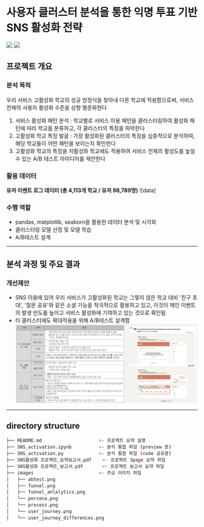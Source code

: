 # 사용자 클러스터 분석을 통한 익명 투표 기반 SNS 활성화 전략
<img src="https://img.shields.io/badge/Python-3776AB?style=for-the-badge&logo=Python&logoColor=white"> <img src="https://img.shields.io/badge/MySQL-4479A1?style=for-the-badge&logo=MySQL&logoColor=white">


## 프로젝트 개요
### 분석 목적
우리 서비스 고활성화 학교의 성공 방정식을 찾아내 다른 학교에 적용함으로써, 서비스 전체의 사용자 활성화 수준을 상향 평준화한다
1) 서비스 활성화 패턴 분석 : 학교별로 서비스 이용 패턴을 클러스터링하여 활성화 패턴에 따라 학교를 분류하고, 각 클러스터의 특징을 파악한다
2) 고활성화 학교 특징 발굴 : 가장 활성화된 클러스터의 특징을 심층적으로 분석하여, 해당 학교들이 어떤 패턴을 보이는지 확인한다
3) 고활성화 학교의 특징을 저활성화 학교에도 적용하여 서비스 전체의 활성도를 높일 수 있는 A/B 테스트 아이디어를 제안한다

### 활용 데이터
**유저 이벤트 로그 데이터 (총 4,113개 학교 / 유저 98,789명)**
![data]


### 수행 역할
- pandas, matplotlib, seaborn을 활용한 데이터 분석 및 시각화
- 클러스터링 모델 선정 및 모델 학습
- A/B테스트 설계
---

## 분석 과정 및 주요 결과








   
### 개선제안
- SNS 이용에 있어 우리 서비스가 고활성화된 학교는 그렇지 않은 학교 대비 '친구 초대', '질문 공유'와 같은 소셜 기능을 적극적으로 활용하고 있고, 이것이 메인 이벤트의 발생 빈도를 높이고 서비스 활성화에 기여하고 있는 것으로 확인됨
- 타 클러스터에도 확대적용을 위해 A/B테스트 설계함
![abtest](https://github.com/Myungbin-Choi/recruitment-platform-funnel/blob/main/images/abtest.png)
---

## directory structure
```bash
├── README.md                     <- 프로젝트 요약 설명
├── SNS_activation.ipynb          <- 분석 통합 파일 (preview 용)
├── SNS_activation.py             <- 분석 통합 파일 (code 공유용)
├── SNS활성화 프로젝트_요약보고서.pdf    <- 프로젝트 3page 요약 파일
├── SNS활성화 프로젝트_보고서.pdf       <- 프로젝트 보고서 요약 파일
├── images                        <- 주요 이미지 파일
│   ├── abtest.png       
│   ├── funnel.png      
│   ├── funnel_anlalytics.png   
│   └── persona.png            
│   └── process.png           
│   └── user_journey.png        
│   └── user_journey_differences.png           
```
